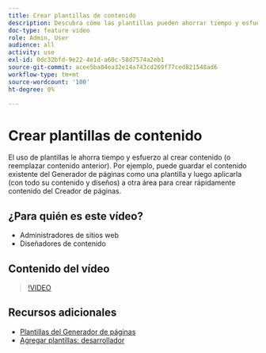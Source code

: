 ```yaml
---
title: Crear plantillas de contenido
description: Descubra cómo las plantillas pueden ahorrar tiempo y esfuerzo al crear contenido o reemplazar contenido antiguo.
doc-type: feature video
role: Admin, User
audience: all
activity: use
exl-id: 0dc32bfd-9e22-4e1d-a60c-58d7574a2eb1
source-git-commit: acee5ba84ea32e14a743cd269f77ced821548ad6
workflow-type: tm+mt
source-wordcount: '100'
ht-degree: 0%

---
```


# Crear plantillas de contenido

El uso de plantillas le ahorra tiempo y esfuerzo al crear contenido (o reemplazar contenido anterior). Por ejemplo, puede guardar el contenido existente del Generador de páginas como una plantilla y luego aplicarla (con todo su contenido y diseños) a otra área para crear rápidamente contenido del Creador de páginas.

## ¿Para quién es este vídeo?

- Administradores de sitios web
- Diseñadores de contenido

## Contenido del vídeo

>[!VIDEO](https://video.tv.adobe.com/v/343787?quality=12&learn=on)

## Recursos adicionales

- [Plantillas del Generador de páginas](https://docs.magento.com/user-guide/cms/page-builder-templates.html)
- [Agregar plantillas: desarrollador](https://devdocs.magento.com/page-builder/docs/content-types/create/add-templates.html)
